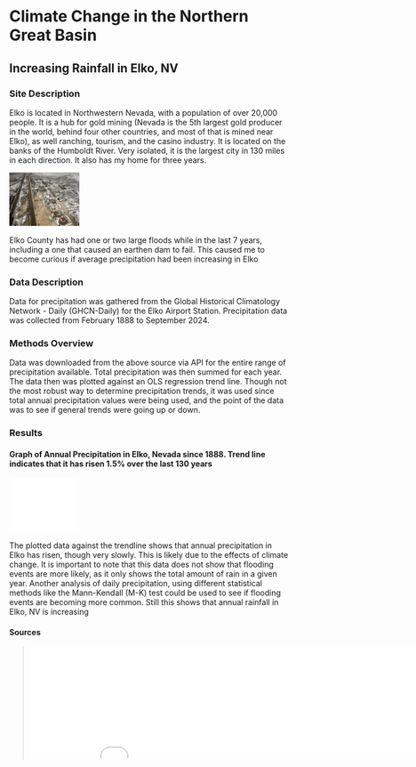 # Climate Change in the Northern Great Basin
## Increasing Rainfall in Elko, NV

### Site Description 
Elko is located in Northwestern Nevada, with a population of over 20,000 people. It is a hub for gold mining (Nevada is the 5th largest gold producer in the world, behind four other countries, and most of that is mined near Elko), as well ranching, tourism, and the casino industry.  It is located on the banks of the Humboldt River. Very isolated, it is the largest city in 130 miles in each direction. It also has my home for three years. 

<img
src="Elko Couty Floods.jpg"
alt="Floods in Elko County, NV" 
width="25%" />

Elko County has had one or two large floods while in the last 7 years, including a one that caused an earthen dam to fail. This caused me to become curious if average precipitation had been increasing in Elko

### Data Description
Data for precipitation was gathered from the Global Historical Climatology Network - Daily (GHCN-Daily) for the Elko Airport Station. Precipitation data was collected from February 1888 to September 2024. 

### Methods Overview 
Data was downloaded from the above source via API for the entire range of precipitation available.  Total precipitation was then summed for each year.  The data then was plotted against an OLS regression trend line.  Though not the most robust way to determine precipitation trends, it was used since total annual precipitation values were being used, and the point of the data was to see if general trends were going up or down. 
### Results 
#### Graph of Annual Precipitation in Elko, Nevada since 1888. Trend line indicates that it has risen 1.5% over the last 130 years

<img
src="ElkoPrecipitation.jpeg"
alt="Graph showing Annual Precipitation in Elko, NV Plotted against a Trendline" 
width="25%" />

The plotted data against the trendline shows that annual precipitation in Elko has risen, though very slowly.  This is likely due to the effects of climate change.  It is important to note that this data does not show that flooding events are more likely, as it only shows the total amount of rain in a given year.  Another analysis of daily precipitation, using different statistical methods like the Mann-Kendall (M-K) test could be used to see if flooding events are becoming more common.  Still this shows that annual rainfall in Elko, NV is increasing 

#### Sources

> <embed type="text/html" 
src="HW-4 Climate Change.html"
width="800" 
height="200">
